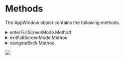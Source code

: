                             

Methods
=======

The AppWindow object contains the following methods.


<details close markdown="block"><summary>enterFullScreenMode Method</summary>

* * *

This method provides a programmatic way to change the application to full screen mode. This method may not work in some cases.

<b>Syntax</b>

```
 appWindow.enterFullScreenMode();

```

<b>Input Parameters</b>

None

<b>Return Values</b>

None.

<b>Remarks</b>

This method does not have an effect in tablet mode.

<b>Platform Availability</b>

Windows 10.

Example

```

var appwindow = voltmx.application.getAppWindow(); 
appwindow.enterFullScreenMode(); 	
```

* * *

</details>
<details close markdown="block"><summary>exitFullScreenMode Method</summary>

* * *

This method provides a programmatic way to change the application to the normal resizeable view in desktop mode. This method does not have any effect in Tablet mode.

<b>Syntax</b>

```


appwindow.exitFullScreenMode ();

```

<b>Input Parameters</b>

None

<b>Return Values</b>

None.

<b>Platform Availability</b>

Windows 10.

Example

```

var appwindow = voltmx.application.getAppWindow(); 
appwindow.exitFullScreenMode(); 

```

* * *

</details>
<details close markdown="block"><summary>navigateBack Method</summary>

* * *

This method provides a programmatic way to navigate back to a previously visited form. This method should not be called in form and application life cycle events.

<b> Syntax </b>

```
 appWindow.navigateBack (); ```

<b>Input Parameters</b>

None

<b>Return Values</b>

None.

<b>Platform Availability</b>

Windows 10.

Example

```

var appwindow = voltmx.application.getAppWindow(); 
appwindow.navigateBack(); 	
```

* * *

</details>
<details close markdown="block"><summary>resizeView Method</summary>

* * *

This method attempts to set the app window to the specified size.

<b>Syntax</b>

```
 appWindow.resizeView(  
    windowprops);

```

<b>Input Parameters</b>

windowprops

Specifies the size of the app window.This parameter is a JSObject with the following keys. These keys are mandatory.

*   height - \[double\] The minimum height of the window.
*   width - \[double\] The minimum width of the window.

<b>Return Values</b>

None.

<b>Remarks</b>

The method may not work in all cases.This method does not have an effect in tablet mode.

<b>Platform Availability</b>

Windows 10.

Example

```

var appwindow = voltmx.application.getAppWindow(); 
appwindow.resizeView({'height' : 500, 'width' : 500}); 	
```

* * *

</details>
<details close markdown="block"><summary>setPreferredMinSize Method</summary>

* * *

This method sets the smallest size allowed for the app window.

<b>Syntax</b>

```
 appWindow.setPreferredMinSize (  
    windowprops); ```

<b>Input Parameters</b>

windowprops

Specifies the smallest size allowed for the app window, or null if no minimum size is set.This parameter is a JSObject with the following keys. These keys are mandatory or null if not set.

*   height - \[double\] The minimum height of the window.
*   width - \[double\] The minimum width of the window.

<b>Return Values</b>

None.

<b>Remarks</b>

This method does not have an effect in tablet mode.

<b>Platform Availability</b>

Windows 10.

Example

```

var appwindow = voltmx.application.getAppWindow(); 
appwindow.setPreferredMinSize({'height' : 100, 'width' : 200}); 	
```

* * *

</details>

![](resources/prettify/onload.png)
